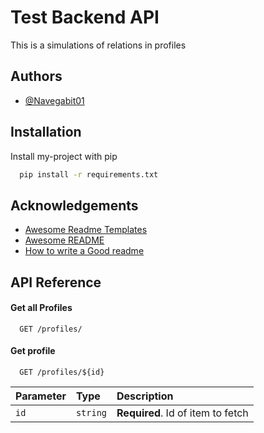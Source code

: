 
# Test Backend API 

This is a simulations of relations in profiles 


## Authors

- [@Navegabit01](https://github.com/Navegabit01)


## Installation

Install my-project with pip

```bash
  pip install -r requirements.txt
```
    
## Acknowledgements

 - [Awesome Readme Templates](https://awesomeopensource.com/project/elangosundar/awesome-README-templates)
 - [Awesome README](https://github.com/matiassingers/awesome-readme)
 - [How to write a Good readme](https://bulldogjob.com/news/449-how-to-write-a-good-readme-for-your-github-project)


## API Reference

#### Get all Profiles

```http
  GET /profiles/
```

#### Get profile

```http
  GET /profiles/${id}
```

| Parameter | Type     | Description                       |
| :-------- | :------- | :-------------------------------- |
| `id`      | `string` | **Required**. Id of item to fetch |


